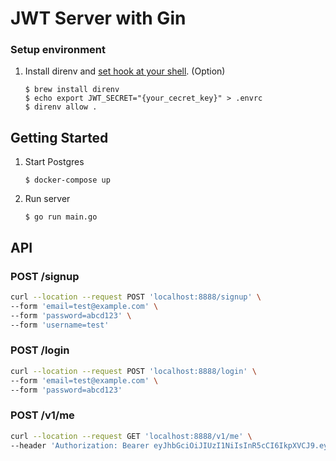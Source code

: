 # JWT Server with Gin
### Setup environment
1. Install direnv and [set hook at your shell](https://github.com/direnv/direnv/blob/master/docs/hook.md). (Option)
    ```
    $ brew install direnv
    $ echo export JWT_SECRET="{your_cecret_key}" > .envrc
    $ direnv allow .
    ```
  
## Getting Started
1. Start Postgres
    ```
    $ docker-compose up
    ```

1. Run server
    ```
    $ go run main.go
    ```

## API
### POST /signup
```sh
curl --location --request POST 'localhost:8888/signup' \
--form 'email=test@example.com' \
--form 'password=abcd123' \
--form 'username=test'
```

### POST /login
```sh
curl --location --request POST 'localhost:8888/login' \
--form 'email=test@example.com' \
--form 'password=abcd123'
```

### POST /v1/me
```sh
curl --location --request GET 'localhost:8888/v1/me' \
--header 'Authorization: Bearer eyJhbGciOiJIUzI1NiIsInR5cCI6IkpXVCJ9.eyJlbWFpbCI6InRlc3Q2QHNhbXBsZS5jb20iLCJhY2NvdW50X2lkIjo4LCJleHAiOjE2MTUxMjA3Mjh9.mgYfZVWZ_Uec5GBtWE02n2R5v-Air_A5mw2uKW-4tVA'
```
